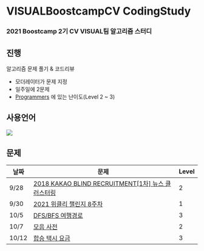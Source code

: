 # VISUALBoostcampCV CodingStudy
### 2021 Boostcamp 2기 CV VISUAL팀 알고리즘 스터디
## 진행
알고리즘 문제 풀기 & 코드리뷰

+ 모더레이터가 문제 지정
+ 일주일에 2문제
+ [Programmers](https://programmers.co.kr/) 에 있는 난이도(Level 2 ~ 3)

## 사용언어
<img src="https://img.shields.io/badge/Python-3766AB?style=flat-square&logo=Python&logoColor=white"/></a>

## 문제

| 날짜 | 문제 | Level |
|---|---|---|
|9/28|[2018 KAKAO BLIND RECRUITMENT[1차] 뉴스 클러스터링](https://programmers.co.kr/learn/courses/30/lessons/17677?language=python3)  | 2 | 
|9/30|[2021 위클리 챌린지 8주차](https://programmers.co.kr/learn/courses/30/lessons/86491)  | 1 | 
|10/5|[DFS/BFS 여행경로](https://programmers.co.kr/learn/courses/30/lessons/43164?language=python3)  | 3 | 
|10/7|[모음 사전](https://programmers.co.kr/learn/courses/30/lessons/84512)  | 2 |
|10/12|[합승 택시 요금](https://programmers.co.kr/learn/courses/30/lessons/72413)|3|
